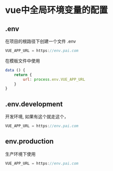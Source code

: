 # vue中全局环境变量的配置

## .env

在项目的根路径下创建一个文件 .env

```js
VUE_APP_URL = https://env.pai.com
```

在模板文件中使用

```js
data () {
    return {
        url: process.env.VUE_APP_URL
    }
}
```

## .env.development

开发环境, 如果有这个就走这个，

```js
VUE_APP_URL = https://env.pai.com
```

## env.production

生产环境下使用

```js
VUE_APP_URL = https://env.pai.com
```

## 